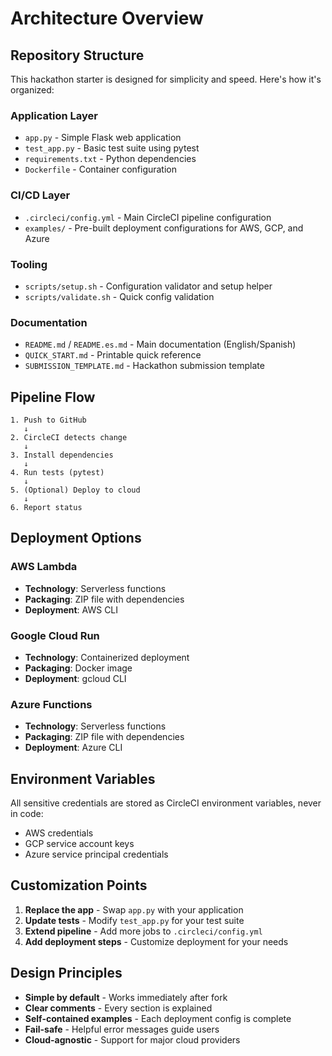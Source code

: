 # Architecture Overview

## Repository Structure

This hackathon starter is designed for simplicity and speed. Here's how it's organized:

### Application Layer
- `app.py` - Simple Flask web application
- `test_app.py` - Basic test suite using pytest
- `requirements.txt` - Python dependencies
- `Dockerfile` - Container configuration

### CI/CD Layer
- `.circleci/config.yml` - Main CircleCI pipeline configuration
- `examples/` - Pre-built deployment configurations for AWS, GCP, and Azure

### Tooling
- `scripts/setup.sh` - Configuration validator and setup helper
- `scripts/validate.sh` - Quick config validation

### Documentation
- `README.md` / `README.es.md` - Main documentation (English/Spanish)
- `QUICK_START.md` - Printable quick reference
- `SUBMISSION_TEMPLATE.md` - Hackathon submission template

## Pipeline Flow

```
1. Push to GitHub
   ↓
2. CircleCI detects change
   ↓
3. Install dependencies
   ↓
4. Run tests (pytest)
   ↓
5. (Optional) Deploy to cloud
   ↓
6. Report status
```

## Deployment Options

### AWS Lambda
- **Technology**: Serverless functions
- **Packaging**: ZIP file with dependencies
- **Deployment**: AWS CLI

### Google Cloud Run
- **Technology**: Containerized deployment
- **Packaging**: Docker image
- **Deployment**: gcloud CLI

### Azure Functions
- **Technology**: Serverless functions
- **Packaging**: ZIP file with dependencies
- **Deployment**: Azure CLI

## Environment Variables

All sensitive credentials are stored as CircleCI environment variables, never in code:
- AWS credentials
- GCP service account keys
- Azure service principal credentials

## Customization Points

1. **Replace the app** - Swap `app.py` with your application
2. **Update tests** - Modify `test_app.py` for your test suite
3. **Extend pipeline** - Add more jobs to `.circleci/config.yml`
4. **Add deployment steps** - Customize deployment for your needs

## Design Principles

- **Simple by default** - Works immediately after fork
- **Clear comments** - Every section is explained
- **Self-contained examples** - Each deployment config is complete
- **Fail-safe** - Helpful error messages guide users
- **Cloud-agnostic** - Support for major cloud providers

